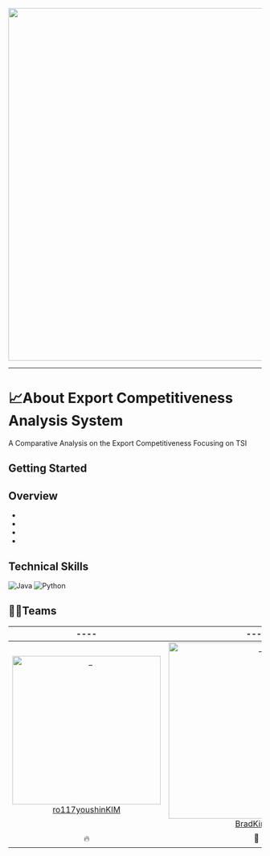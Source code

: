 <p align="center">
<img src = "https://user-images.githubusercontent.com/86038910/167450039-21db013c-25fc-4e45-b882-8d4614b43c7c.png" width="700px">
</p>

--------------------------------------------
# 📈About Export Competitiveness Analysis System
A Comparative Analysis on the Export Competitiveness Focusing on TSI


## Getting Started



## Overview
+
+
+
+
## Technical Skills
![Java](https://img.shields.io/badge/java-%23ED8B00.svg?style=for-the-badge&logo=java&logoColor=white)
![Python](https://img.shields.io/badge/python-3670A0?style=for-the-badge&logo=python&logoColor=ffdd54)
## 👨‍💻Teams
|  ----  |  ----  |  ----  | 
| :----------: |  :--------:  |  :---------: |  
| [<img src="https://avatars.githubusercontent.com/u/86038910?v=4" width=295px alt="_"/>ro117youshinKIM](https://github.com/ro117youshinKIM) | [<img src="https://avatars.githubusercontent.com/u/63415138?v=4" width=350px alt="_"/>BradKim59](https://github.com/BradKim59) | [<img src="https://avatars.githubusercontent.com/u/102018797?v=4" width=295px alt="_"/>SeungChanAhn](https://github.com/SeungChanAhn) | 
|  🔥   |    🚴   |   ⚽  | 
